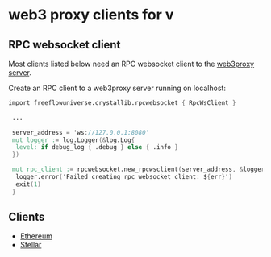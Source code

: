 # web3 proxy clients for v

## RPC websocket client

Most clients listed below need an RPC websocket client to the [web3proxy server](../server/server.md).

Create an RPC client to a web3proxy server running on localhost:

```v
import freeflowuniverse.crystallib.rpcwebsocket { RpcWsClient }
 
 ...

 server_address = 'ws://127.0.0.1:8080'
 mut logger := log.Logger(&log.Log{
  level: if debug_log { .debug } else { .info }
 })

 mut rpc_client := rpcwebsocket.new_rpcwsclient(server_address, &logger) or {
  logger.error('Failed creating rpc websocket client: ${err}')
  exit(1)
 }
```

## Clients

- [Ethereum](./ethereum/ethereum.md)
- [Stellar](./stellar/stellar.md)
